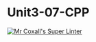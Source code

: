# Unit3-07-CPP
[![Mr Coxall's Super Linter](https://github.com/ICS3U-Programming-NathanA/Unit3-05-CPP/workflows/Mr%20Coxall's%20Super%20Linter/badge.svg)](https://github.com/ICS3U-Programming-NathanA/Unit3-05-CPP/actions/)
